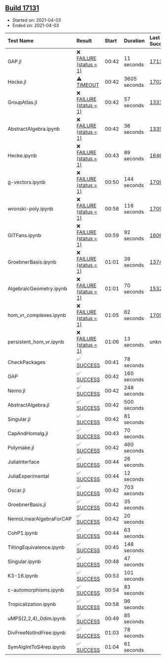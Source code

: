 ## [Build 17131](https://oscarci.mathematik.uni-kl.de/job/oscar/17131/)

* Started on: 2021-04-03
* Ended on: 2021-04-03

| Test Name    | Result | Start | Duration | Last Success | First Failure |
|:-------------|:-------|:------|:---------|:-------------|:--------------|
| GAP.jl | ❌ [FAILURE (status = 1)](https://oscarci.mathematik.uni-kl.de/job/oscar/17131/artifact/logs/build-17131/GAP.jl.log) | 00:42 | 11 seconds | [17130](https://oscarci.mathematik.uni-kl.de/job/oscar/17130/) | [17131](https://oscarci.mathematik.uni-kl.de/job/oscar/17131/) |
| Hecke.jl | ⚠ [TIMEOUT](https://oscarci.mathematik.uni-kl.de/job/oscar/17131/artifact/logs/build-17131/Hecke.jl.log) | 00:42 | 3605 seconds | [17022](https://oscarci.mathematik.uni-kl.de/job/oscar/17022/) | [17023](https://oscarci.mathematik.uni-kl.de/job/oscar/17023/) |
| GroupAtlas.jl | ❌ [FAILURE (status = 1)](https://oscarci.mathematik.uni-kl.de/job/oscar/17131/artifact/logs/build-17131/GroupAtlas.jl.log) | 00:42 | 57 seconds | [13311](https://oscarci.mathematik.uni-kl.de/job/oscar/13311/) | [13312](https://oscarci.mathematik.uni-kl.de/job/oscar/13312/) |
| AbstractAlgebra.ipynb | ❌ [FAILURE (status = 1)](https://oscarci.mathematik.uni-kl.de/job/oscar/17131/artifact/logs/build-17131/AbstractAlgebra.ipynb.log) | 00:42 | 36 seconds | [13355](https://oscarci.mathematik.uni-kl.de/job/oscar/13355/) | [13356](https://oscarci.mathematik.uni-kl.de/job/oscar/13356/) |
| Hecke.ipynb | ❌ [FAILURE (status = 1)](https://oscarci.mathematik.uni-kl.de/job/oscar/17131/artifact/logs/build-17131/Hecke.ipynb.log) | 00:43 | 89 seconds | [16463](https://oscarci.mathematik.uni-kl.de/job/oscar/16463/) | [16464](https://oscarci.mathematik.uni-kl.de/job/oscar/16464/) |
| g-vectors.ipynb | ❌ [FAILURE (status = 1)](https://oscarci.mathematik.uni-kl.de/job/oscar/17131/artifact/logs/build-17131/g-vectors.ipynb.log) | 00:50 | 144 seconds | [17099](https://oscarci.mathematik.uni-kl.de/job/oscar/17099/) | [17100](https://oscarci.mathematik.uni-kl.de/job/oscar/17100/) |
| wronski-poly.ipynb | ❌ [FAILURE (status = 1)](https://oscarci.mathematik.uni-kl.de/job/oscar/17131/artifact/logs/build-17131/wronski-poly.ipynb.log) | 00:56 | 116 seconds | [17098](https://oscarci.mathematik.uni-kl.de/job/oscar/17098/) | [17099](https://oscarci.mathematik.uni-kl.de/job/oscar/17099/) |
| GITFans.ipynb | ❌ [FAILURE (status = 1)](https://oscarci.mathematik.uni-kl.de/job/oscar/17131/artifact/logs/build-17131/GITFans.ipynb.log) | 00:59 | 92 seconds | [16068](https://oscarci.mathematik.uni-kl.de/job/oscar/16068/) | [16069](https://oscarci.mathematik.uni-kl.de/job/oscar/16069/) |
| GroebnerBasis.ipynb | ❌ [FAILURE (status = 1)](https://oscarci.mathematik.uni-kl.de/job/oscar/17131/artifact/logs/build-17131/GroebnerBasis.ipynb.log) | 01:01 | 39 seconds | [13748](https://oscarci.mathematik.uni-kl.de/job/oscar/13748/) | [13749](https://oscarci.mathematik.uni-kl.de/job/oscar/13749/) |
| AlgebraicGeometry.ipynb | ❌ [FAILURE (status = 1)](https://oscarci.mathematik.uni-kl.de/job/oscar/17131/artifact/logs/build-17131/AlgebraicGeometry.ipynb.log) | 01:01 | 70 seconds | [15322](https://oscarci.mathematik.uni-kl.de/job/oscar/15322/) | [15323](https://oscarci.mathematik.uni-kl.de/job/oscar/15323/) |
| hom_vr_complexes.ipynb | ❌ [FAILURE (status = 1)](https://oscarci.mathematik.uni-kl.de/job/oscar/17131/artifact/logs/build-17131/hom_vr_complexes.ipynb.log) | 01:05 | 62 seconds | [17099](https://oscarci.mathematik.uni-kl.de/job/oscar/17099/) | [17100](https://oscarci.mathematik.uni-kl.de/job/oscar/17100/) |
| persistent_hom_vr.ipynb | ❌ [FAILURE (status = 1)](https://oscarci.mathematik.uni-kl.de/job/oscar/17131/artifact/logs/build-17131/persistent_hom_vr.ipynb.log) | 01:06 | 13 seconds | unknown | unknown |
| CheckPackages | ✅ [SUCCESS](https://oscarci.mathematik.uni-kl.de/job/oscar/17131/artifact/logs/build-17131/CheckPackages.log) | 00:41 | 78 seconds |  |  |
| GAP | ✅ [SUCCESS](https://oscarci.mathematik.uni-kl.de/job/oscar/17131/artifact/logs/build-17131/GAP.log) | 00:42 | 160 seconds |  |  |
| Nemo.jl | ✅ [SUCCESS](https://oscarci.mathematik.uni-kl.de/job/oscar/17131/artifact/logs/build-17131/Nemo.jl.log) | 00:42 | 248 seconds |  |  |
| AbstractAlgebra.jl | ✅ [SUCCESS](https://oscarci.mathematik.uni-kl.de/job/oscar/17131/artifact/logs/build-17131/AbstractAlgebra.jl.log) | 00:42 | 500 seconds |  |  |
| Singular.jl | ✅ [SUCCESS](https://oscarci.mathematik.uni-kl.de/job/oscar/17131/artifact/logs/build-17131/Singular.jl.log) | 00:42 | 81 seconds |  |  |
| CapAndHomalg.jl | ✅ [SUCCESS](https://oscarci.mathematik.uni-kl.de/job/oscar/17131/artifact/logs/build-17131/CapAndHomalg.jl.log) | 00:43 | 70 seconds |  |  |
| Polymake.jl | ✅ [SUCCESS](https://oscarci.mathematik.uni-kl.de/job/oscar/17131/artifact/logs/build-17131/Polymake.jl.log) | 00:42 | 460 seconds |  |  |
| JuliaInterface | ✅ [SUCCESS](https://oscarci.mathematik.uni-kl.de/job/oscar/17131/artifact/logs/build-17131/JuliaInterface.log) | 00:44 | 26 seconds |  |  |
| JuliaExperimental | ✅ [SUCCESS](https://oscarci.mathematik.uni-kl.de/job/oscar/17131/artifact/logs/build-17131/JuliaExperimental.log) | 00:44 | 12 seconds |  |  |
| Oscar.jl | ✅ [SUCCESS](https://oscarci.mathematik.uni-kl.de/job/oscar/17131/artifact/logs/build-17131/Oscar.jl.log) | 00:42 | 703 seconds |  |  |
| GroebnerBasis.jl | ✅ [SUCCESS](https://oscarci.mathematik.uni-kl.de/job/oscar/17131/artifact/logs/build-17131/GroebnerBasis.jl.log) | 00:42 | 35 seconds |  |  |
| NemoLinearAlgebraForCAP | ✅ [SUCCESS](https://oscarci.mathematik.uni-kl.de/job/oscar/17131/artifact/logs/build-17131/NemoLinearAlgebraForCAP.log) | 00:42 | 20 seconds |  |  |
| CohP1.ipynb | ✅ [SUCCESS](https://oscarci.mathematik.uni-kl.de/job/oscar/17131/artifact/logs/build-17131/CohP1.ipynb.log) | 00:44 | 63 seconds |  |  |
| TiltingEquivalence.ipynb | ✅ [SUCCESS](https://oscarci.mathematik.uni-kl.de/job/oscar/17131/artifact/logs/build-17131/TiltingEquivalence.ipynb.log) | 00:45 | 148 seconds |  |  |
| Singular.ipynb | ✅ [SUCCESS](https://oscarci.mathematik.uni-kl.de/job/oscar/17131/artifact/logs/build-17131/Singular.ipynb.log) | 00:48 | 47 seconds |  |  |
| K3-16.ipynb | ✅ [SUCCESS](https://oscarci.mathematik.uni-kl.de/job/oscar/17131/artifact/logs/build-17131/K3-16.ipynb.log) | 00:53 | 101 seconds |  |  |
| c-automorphisms.ipynb | ✅ [SUCCESS](https://oscarci.mathematik.uni-kl.de/job/oscar/17131/artifact/logs/build-17131/c-automorphisms.ipynb.log) | 00:54 | 83 seconds |  |  |
| Tropicalization.ipynb | ✅ [SUCCESS](https://oscarci.mathematik.uni-kl.de/job/oscar/17131/artifact/logs/build-17131/Tropicalization.ipynb.log) | 00:58 | 96 seconds |  |  |
| uMPS(2,2,4)_0dim.ipynb | ✅ [SUCCESS](https://oscarci.mathematik.uni-kl.de/job/oscar/17131/artifact/logs/build-17131/uMPS-2-2-4-_0dim.ipynb.log) | 00:49 | 85 seconds |  |  |
| DivFreeNotIndFree.ipynb | ✅ [SUCCESS](https://oscarci.mathematik.uni-kl.de/job/oscar/17131/artifact/logs/build-17131/DivFreeNotIndFree.ipynb.log) | 01:03 | 78 seconds |  |  |
| SymAlgIntToS4rep.ipynb | ✅ [SUCCESS](https://oscarci.mathematik.uni-kl.de/job/oscar/17131/artifact/logs/build-17131/SymAlgIntToS4rep.ipynb.log) | 01:04 | 61 seconds |  |  |
